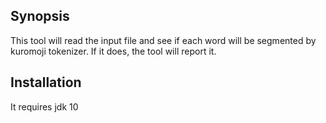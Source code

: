 ## Synopsis


This tool will read the input file and see if each word will be segmented by kuromoji tokenizer.
If it does, the tool will report it.


## Installation

It requires jdk 10

